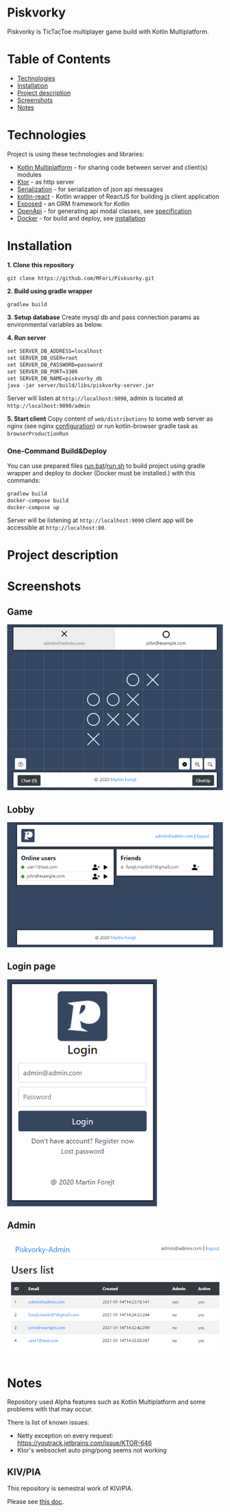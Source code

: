 # Piskvorky
Piskvorky is TicTacToe multiplayer game build with Kotlin Multiplatform.

Table of Contents
============
<!--ts-->
* [Technologies](#technologies)
* [Installation](#installation)
* [Project description](#project-description)
* [Screenshots](#screenshots)
* [Notes](#notes)
<!--te-->
Technologies
============
Project is using these technologies and libraries:
- [Kotlin Multiplatform](https://kotlinlang.org/docs/reference/multiplatform.html)
  \- for sharing code between server and client(s) modules
- [Ktor](https://github.com/ktorio/ktor)
  \- as http server
- [Serialization](https://github.com/Kotlin/kotlinx.serialization)
  \- for serialization of json api messages 
- [kotlin-react](https://github.com/JetBrains/kotlin-wrappers/tree/master/kotlin-react)
  \- Kotlin wrapper of ReactJS for building js client application 
- [Exposed](https://github.com/JetBrains/Exposed)
  \- an ORM framework for Kotlin
- [OpenApi](https://www.openapis.org/)
  \- for generating api modal classes, see [specification](domain/api/specs/piskvorky-v1.0.yaml)
- [Docker](https://www.docker.com/)
  \- for build and deploy, see [installation](#installation)


Installation
============
**1. Clone this repository**
```
git clone https://github.com/MFori/Piskvorky.git
```
**2. Build using gradle wrapper**
```
gradlew build
```
**3. Setup database**
Create mysql db and pass connection params as environmental variables as below.

**4. Run server**
```
set SERVER_DB_ADDRESS=localhost
set SERVER_DB_USER=root
set SERVER_DB_PASSWORD=password
set SERVER_DB_PORT=3306
set SERVER_DB_NAME=piskvorky_db
java -jar server/build/libs/piskvorky-server.jar
```
Server will listen at ```http://localhost:9090```, admin is located at ```http://localhost:9090/admin```

**5. Start client**
Copy content of ```web/distributions``` to some web server as nginx (see nginx [configuration](web/nginx.conf)) or run kotlin-browser gradle task as ```browserProductionRun``` 


### One-Command Build&Deploy
You can use prepared files [run.bat](run.bat)/[run.sh](run.sh) to build project using gradle wrapper and deploy to docker
(Docker must  be installed.) with this commands:
```
gradlew build 
docker-compose build
docker-compose up
```
Server will be listening at ```http://localhost:9090``` client app will be accessible at ```http://localhost:80```. 

Project description
============

Screenshots
============
Game
-----
![](doc/img/game.png)

Lobby
-----
![](doc/img/lobby.png)

Login page
-----
![](doc/img/login.png)

Admin
-----
![](doc/img/admin.png)

Notes
============
Repository used Alpha features such as Kotlin Multiplatform and some problems with that may occur.

There is list of known issues:
- Netty exception on every request: https://youtrack.jetbrains.com/issue/KTOR-646
- Ktor's websocket auto ping/pong seems not working

KIV/PIA
-----
This repository is semestral work of KIV/PIA.

Please see [this doc](doc/DOC.md).
